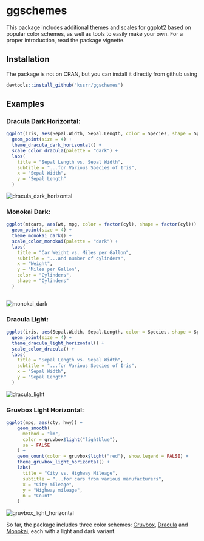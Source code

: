 # ggschemes

This package includes additional themes and scales for [ggplot2](https://github.com/tidyverse/ggplot2) based on popular color schemes, as well as tools to easily make your own. For a proper introduction, read the package vignette.

## Installation

The package is not on CRAN, but you can install it directly from github using

```R
devtools::install_github("kssrr/ggschemes")
```

## Examples

### Dracula Dark Horizontal:

```R
ggplot(iris, aes(Sepal.Width, Sepal.Length, color = Species, shape = Species)) +
  geom_point(size = 4) +
  theme_dracula_dark_horizontal() +
  scale_color_dracula(palette = "dark") +
  labs(
    title = "Sepal Length vs. Sepal Width", 
    subtitle = "...for Various Species of Iris",
    x = "Sepal Width",
    y = "Sepal Length"
  )
```

![dracula_dark_horizontal](https://user-images.githubusercontent.com/87900554/179606478-8cc315fc-e8fe-4753-b26f-e2ed7d8aee73.png)

### Monokai Dark:

```R
ggplot(mtcars, aes(wt, mpg, color = factor(cyl), shape = factor(cyl))) +
  geom_point(size = 4) +
  theme_monokai_dark() +
  scale_color_monokai(palette = "dark") +
  labs(
    title = "Car Weight vs. Miles per Gallon",
    subtitle = "...and number of cylinders",
    x = "Weight",
    y = "Miles per Gallon",
    color = "Cylinders",
    shape = "Cylinders"
  )
    
```

![monokai_dark](https://user-images.githubusercontent.com/87900554/179606758-552b492b-24f1-4dc6-93eb-15b6de919245.png)

### Dracula Light:

```R
ggplot(iris, aes(Sepal.Width, Sepal.Length, color = Species, shape = Species)) +
  geom_point(size = 4) +
  theme_dracula_light_horizontal() +
  scale_color_dracula() +
  labs(
    title = "Sepal Length vs. Sepal Width", 
    subtitle = "...for Various Species of Iris",
    x = "Sepal Width",
    y = "Sepal Length"
  )
```

![dracula_light](https://user-images.githubusercontent.com/87900554/179606842-e24fa186-e4f8-41c5-9a5a-c137db28a79b.png)

### Gruvbox Light Horizontal:

```R
ggplot(mpg, aes(cty, hwy)) +
    geom_smooth(
      method = "lm", 
      color = gruvbox$light("lightblue"), 
      se = FALSE
    ) +
    geom_count(color = gruvbox$light("red"), show.legend = FALSE) +
    theme_gruvbox_light_horizontal() +
    labs(
      title = "City vs. Highway Mileage",
      subtitle = "...for cars from various manufacturers",
      x = "City mileage",
      y = "Highway mileage",
      n = "Count"
    )
```

![gruvbox_light_horizontal](https://user-images.githubusercontent.com/87900554/179606904-ff4ca9b5-eed8-4009-9cc7-e20f63ef023f.png)

So far, the package includes three color schemes: [Gruvbox](https://github.com/morhetz/gruvbox), [Dracula](https://github.com/dracula/dracula-theme) and [Monokai](https://monokai.pro/), each with a light and dark variant.
